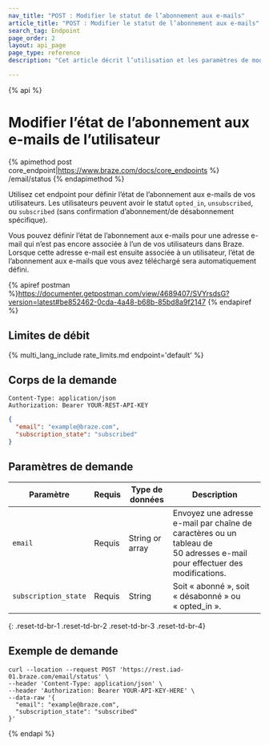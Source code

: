 ```yaml
---
nav_title: "POST : Modifier le statut de l’abonnement aux e-mails"
article_title: "POST : Modifier le statut de l’abonnement aux e-mails"
search_tag: Endpoint
page_order: 2
layout: api_page
page_type: reference
description: "Cet article décrit l’utilisation et les paramètres de modification du statut d’abonnement d’un utilisateur à l’aide de l’endpoint Braze Post statut de l’abonnement aux e-mails."

---
```

{% api %}
# Modifier l’état de l’abonnement aux e-mails de l’utilisateur
{% apimethod post core_endpoint|https://www.braze.com/docs/core_endpoints %} 
/email/status
{% endapimethod %}

Utilisez cet endpoint pour définir l’état de l’abonnement aux e-mails de vos utilisateurs. Les utilisateurs peuvent avoir le statut `opted_in`, `unsubscribed`, ou `subscribed` (sans confirmation d’abonnement/de désabonnement spécifique).

Vous pouvez définir l’état de l’abonnement aux e-mails pour une adresse e-mail qui n’est pas encore associée à l’un de vos utilisateurs dans Braze. Lorsque cette adresse e-mail est ensuite associée à un utilisateur, l’état de l’abonnement aux e-mails que vous avez téléchargé sera automatiquement défini.

{% apiref postman %}https://documenter.getpostman.com/view/4689407/SVYrsdsG?version=latest#be852462-0cda-4a48-b68b-85bd8a9f2147 {% endapiref %}

## Limites de débit

{% multi_lang_include rate_limits.md endpoint='default' %}

## Corps de la demande

```
Content-Type: application/json
Authorization: Bearer YOUR-REST-API-KEY
```

```json
{
  "email": "example@braze.com",
  "subscription_state": "subscribed"
}
```

## Paramètres de demande

| Paramètre | Requis | Type de données | Description |
| --------- | ---------| --------- | ----------- |
| `email` | Requis | String or array | Envoyez une adresse e-mail par chaîne de caractères ou un tableau de 50 adresses e-mail pour effectuer des modifications. |
| `subscription_state` | Requis | String | Soit « abonné », soit « désabonné » ou « opted_in ». |
{: .reset-td-br-1 .reset-td-br-2 .reset-td-br-3  .reset-td-br-4}

## Exemple de demande
```
curl --location --request POST 'https://rest.iad-01.braze.com/email/status' \
--header 'Content-Type: application/json' \
--header 'Authorization: Bearer YOUR-API-KEY-HERE' \
--data-raw '{
  "email": "example@braze.com",
  "subscription_state": "subscribed"
}'
```


{% endapi %}
